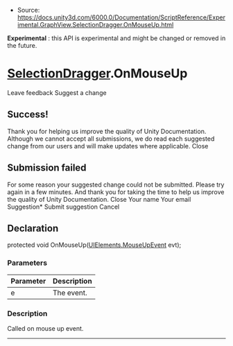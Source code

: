 * Source: https://docs.unity3d.com/6000.0/Documentation/ScriptReference/Experimental.GraphView.SelectionDragger.OnMouseUp.html

**Experimental** : this API is experimental and might be changed or removed in the future.
#  [SelectionDragger](https://docs.unity3d.com/6000.0/Documentation/ScriptReference/Experimental.GraphView.SelectionDragger.html).OnMouseUp
Leave feedback
Suggest a change
## Success!
Thank you for helping us improve the quality of Unity Documentation. Although we cannot accept all submissions, we do read each suggested change from our users and will make updates where applicable.
Close
## Submission failed
For some reason your suggested change could not be submitted. Please <a>try again</a> in a few minutes. And thank you for taking the time to help us improve the quality of Unity Documentation.
Close
Your name Your email Suggestion* Submit suggestion
Cancel
## Declaration
protected void OnMouseUp([UIElements.MouseUpEvent](https://docs.unity3d.com/6000.0/Documentation/ScriptReference/UIElements.MouseUpEvent.html) evt); 
### Parameters
Parameter | Description  
---|---  
e | The event.  
### Description
Called on mouse up event.
* * *
